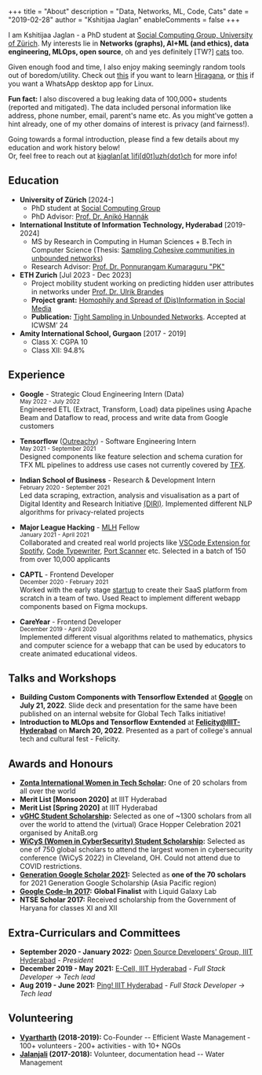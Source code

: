 +++
title = "About"
description = "Data, Networks, ML, Code, Cats"
date = "2019-02-28"
author = "Kshitijaa Jaglan"
enableComments = false
+++


I am Kshitijaa Jaglan - a PhD student at [Social Computing Group, University of Zürich](https://www.ifi.uzh.ch/en/scg). My interests lie in **Networks (graphs), AI+ML (and ethics), data engineering, MLOps, open source**, oh and yes definitely \[TW?\] [cats](https://cataas.com/cat/gif) too. 

Given enough food and time, I also enjoy making seemingly random tools out of boredom/utility. Check out [this](https://deutranium.github.io/Japanese-Practice/) if you want to learn [Hiragana](https://en.wikipedia.org/wiki/Hiragana), or [this](https://github.com/deutranium/WhatsApp-desktop-app) if you want a WhatsApp desktop app for Linux. 

**Fun fact:** I also discovered a bug leaking data of 100,000+ students (reported and mitigated). The data included personal information like address, phone number, email, parent's name etc. As you might've gotten a hint already, one of my other domains of interest is privacy (and fairness!).


Going towards a formal introduction, please find a few details about my education and work history below! \
Or, feel free to reach out at [kjaglan[at ]ifi[d0t]uzh{dot}ch]() for more info!
<!-- Initially, I made this website to help with my recruiting journey, but even otherwise, here you go! -->

<!-- **Linkedin:** [https://www.linkedin.com/in/kshitijaa-jaglan/](https://www.linkedin.com/in/kshitijaa-jaglan/) \
**Github:** [https://github.com/deutranium/](https://github.com/deutranium/) \
**E-mail:** kshitijaa.jaglan@research.iiit.ac.in -->

## Education
- **University of Zürich** [2024-]
    - PhD student at [Social Computing Group](https://www.ifi.uzh.ch/en/scg.html)
    - PhD Advisor: [Prof. Dr. Anikó Hannák](https://www.ifi.uzh.ch/en/scg/people/hannak.html)
- **International Institute of Information Technology, Hyderabad** [2019-2024]
    - MS by Research in Computing in Human Sciences + B.Tech in Computer Science (Thesis: [Sampling Cohesive communities in unbounded networks](https://web2py.iiit.ac.in/research_centres/publications/view_publication/mastersthesis/1471))
    - Research Advisor: [Prof. Dr. Ponnurangam Kumaraguru "PK"](https://scholar.google.com/citations?user=MfzQyP8AAAAJ&hl=en)
- **ETH Zurich** [Jul 2023 - Dec 2023]
    - Project mobility student working on predicting hidden user attributes in networks under [Prof. Dr. Ulrik Brandes](https://scholar.google.de/citations?user=fmmZrwgAAAAJ&hl=en)
    - **Project grant:** [Homophily and Spread of (Dis)Information in Social Media](https://data.snf.ch/grants/grant/209488)
    - **Publication:** [Tight Sampling in Unbounded Networks](https://arxiv.org/abs/2310.02859.pdf). Accepted at ICWSM’ 24
- **Amity International School, Gurgaon** [2017 - 2019]
    - Class X: CGPA 10
    - Class XII: 94.8%

## Experience

- **Google** - Strategic Cloud Engineering Intern (Data)\
<sup>May 2022 - July 2022</sup>\
Engineered ETL (Extract, Transform, Load) data pipelines using Apache Beam and Dataflow to read, process and write data from Google customers

- **Tensorflow** ([Outreachy](https://www.outreachy.org/alums/2021-05/)) - Software Engineering Intern \
<sup>May 2021 - September 2021</sup>\
Designed components like feature selection and schema curation for TFX ML pipelines to address use cases not
currently covered by [TFX](https://www.tensorflow.org/tfx).

- **Indian School of Business** - Research & Development Intern\
<sup>February 2020 - September 2021</sup>\
Led data scraping, extraction, analysis and visualisation as a part of Digital Identity and Research Initiative [(DIRI)](https://diri.isb.edu/). Implemented different NLP algorithms for privacy-related projects

- **Major League Hacking** - [MLH](https://fellowship.mlh.io/) Fellow\
<sup>January 2021 - April 2021</sup>\
Collaborated and created real world projects like [VSCode Extension for Spotify](https://github.com/larkinds/Spotify.MLH/), [Code Typewriter](https://github.com/deutranium/TypeWriter.MLH/), [Port Scanner](https://github.com/deutranium/Port-Scanner) etc. Selected in a batch of 150 from over 10,000 applicants

- **CAPTL** - Frontend Developer\
<sup>December 2020 - February 2021</sup>\
Worked with the early stage [startup](https://www.linkedin.com/company/captl/about/) to create their SaaS platform from scratch in a team of two. Used React to implement different webapp components based on Figma mockups.

- **CareYear** - Frontend Developer\
<sup>December 2019 - April 2020</sup>\
Implemented different visual algorithms related to mathematics, physics and computer science for a webapp that can be used by educators to create animated educational videos.

## Talks and Workshops
- **Building Custom Components with Tensorflow Extended** at **[Google](https://about.google/)** on **July 21, 2022**. Slide deck and presentation for the same have been published on an internal website for Global Tech Talks initiative!
- **Introduction to MLOps and Tensorflow Exntended** at **[Felicity@IIIT-Hyderabad](https://felicity.iiit.ac.in/workshops)** on **March 20, 2022**. Presented as a part of college's annual tech and cultural fest - Felicity.

<!-- ## Projects
You may view my projects **[here](/projects)** -->

## Awards and Honours
- **[Zonta International Women in Tech Scholar](https://www.zonta.org/Web/Programs/Education/Women_in_Technology_Scholarship.aspx):** One of 20 scholars from all over the world
- **Merit List [Monsoon 2020]** at IIIT Hyderabad
- **Merit List [Spring 2020]** at IIIT Hyderabad
- **[vGHC Student Scholarship](https://ghc.anitab.org/attend/scholarships/academics/):** Selected as one of ~1300 scholars from all over the world to attend the (virtual) Grace Hopper Celebration 2021 organised by AnitaB.org
- **[WiCyS (Women in CyberSecurity) Student Scholarship](https://www.wicys.org/events/wicys-2022/):** Selected as one of 750 global scholars to attend the largest women in cybersecurity conference (WiCyS 2022) in Cleveland, OH. Could not attend due to COVID restrictions.
- **[Generation Google Scholar 2021](https://buildyourfuture.withgoogle.com/scholarships/generation-google-scholarship-apac/):** Selected as **one of the 70 scholars** for 2021 Generation Google Scholarship (Asia Pacific region)
- **[Google Code-In 2017](https://drive.google.com/file/d/0B11f3dEvKGEJSHM0NkVnMjVFaHotWUxVWmtZcmZYTHFMbnp3/view?usp=sharing):** **Global Finalist** with Liquid Galaxy Lab
- **NTSE Scholar 2017:** Received scholarship from the Government of Haryana for classes XI and XII

## Extra-Curriculars and Committees
- **September 2020 - January 2022:** [Open Source Developers' Group, IIIT Hyderabad](https://github.com/OSDG-IIITH) - *President*
- **December 2019 - May 2021:** [E-Cell, IIIT Hyderabad](https://ecell.iiit.ac.in/) - *Full Stack Developer -> Tech lead*
- **Aug 2019 - June 2021:** [Ping! IIIT Hyderabad](https://pingiiit.org/) - *Full Stack Developer -> Tech lead*

## Volunteering
- **[Vyartharth](https://www.facebook.com/vyartharthYP/) (2018-2019):** Co-Founder -- Efficient Waste Management ‑ 100+ volunteers ‑ 200+ activities ‑ with 10+ NGOs
- **[Jalanjali](https://www.facebook.com/Jalanjali) (2017-2018):** Volunteer, documentation head -- Water Management

